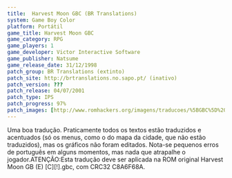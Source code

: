 ```yaml
---
title:  Harvest Moon GBC (BR Translations)
system: Game Boy Color
platform: Portátil
game_title: Harvest Moon GBC
game_category: RPG
game_players: 1
game_developer: Victor Interactive Software
game_publisher: Natsume
game_release_date: 31/12/1998
patch_group: BR Translations (extinto)
patch_site: http://brtranslations.no.sapo.pt/ (inativo)
patch_version: ???
patch_release: 04/07/2001
patch_type: IPS
patch_progress: 97%
patch_images: [http://www.romhackers.org/imagens/traducoes/%5BGBC%5D%20Harvest%20Moon%20GBC%20-%20BR%20Translations%20-%201.png,http://www.romhackers.org/imagens/traducoes/%5BGBC%5D%20Harvest%20Moon%20GBC%20-%20BR%20Translations%20-%202.png,http://www.romhackers.org/imagens/traducoes/%5BGBC%5D%20Harvest%20Moon%20GBC%20-%20BR%20Translations%20-%203.png]
---
```

Uma boa tradução. Praticamente todos os textos estão traduzidos e acentuados (só os menus, como o do mapa da cidade, que não estão traduzidos), mas os gráficos não foram editados. Nota-se pequenos erros de português em alguns momentos, mas nada que atrapalhe o jogador.ATENÇÃO:Esta tradução deve ser aplicada na ROM original Harvest Moon GB (E) [C][!].gbc, com CRC32 C8A6F68A.
